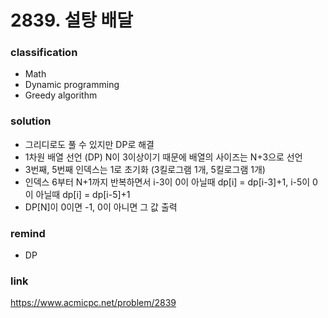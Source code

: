 # 2839. 설탕 배달

### classification
* Math
* Dynamic programming
* Greedy algorithm

### solution
* 그리디로도 풀 수 있지만 DP로 해결
* 1차원 배열 선언 (DP) N이 3이상이기 때문에 배열의 사이즈는 N+3으로 선언
* 3번째, 5번째 인덱스는 1로 초기화 (3킬로그램 1개, 5킬로그램 1개)
* 인덱스 6부터 N+1까지 반복하면서 i-3이 0이 아닐때 dp[i] = dp[i-3]+1,  i-5이 0이 아닐때 dp[i] = dp[i-5]+1
* DP[N]이 0이면 -1, 0이 아니면 그 값 출력 

### remind
* DP

### link
https://www.acmicpc.net/problem/2839